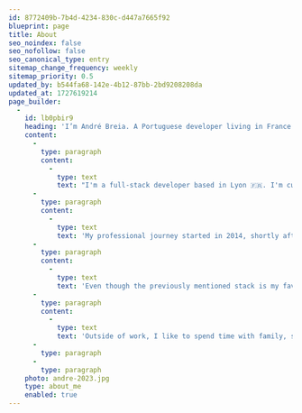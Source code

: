 ```yaml
---
id: 8772409b-7b4d-4234-830c-d447a7665f92
blueprint: page
title: About
seo_noindex: false
seo_nofollow: false
seo_canonical_type: entry
sitemap_change_frequency: weekly
sitemap_priority: 0.5
updated_by: b544fa68-142e-4b12-87bb-2bd9208208da
updated_at: 1727619214
page_builder:
  -
    id: lb0pbir9
    heading: 'I’m André Breia. A Portuguese developer living in France.'
    content:
      -
        type: paragraph
        content:
          -
            type: text
            text: "I'm a full-stack developer based in Lyon 🇫🇷. I'm currently working as a freelance developer with Laravel expertise."
      -
        type: paragraph
        content:
          -
            type: text
            text: 'My professional journey started in 2014, shortly after I graduated with a Computer Science and Engineering degree, in Portugal. I then moved to the UK for an internship, that turned into a full-time job, building WordPress websites for many clients. After a while, I moved on to a PHP developer role at Steadfast Collective, where we build Laravel websites and web applications using Laravel, Vuejs and TailwindCSS as the primary tech stack. In the meanwhile, I moved to France and got a new role at the company as a Tech Lead. Fast forward a few years and I made the move to work as a freelance web developer.'
      -
        type: paragraph
        content:
          -
            type: text
            text: 'Even though the previously mentioned stack is my favourite, I also love learning new things, and I do, sometimes, spend some time exploring new tech or tools.'
      -
        type: paragraph
        content:
          -
            type: text
            text: 'Outside of work, I like to spend time with family, spend time in nature, sports, gaming and many other things. I have recently been enjoying participating in artisan workshops to learn to make something with my own hands!'
      -
        type: paragraph
      -
        type: paragraph
    photo: andre-2023.jpg
    type: about_me
    enabled: true
---
```

